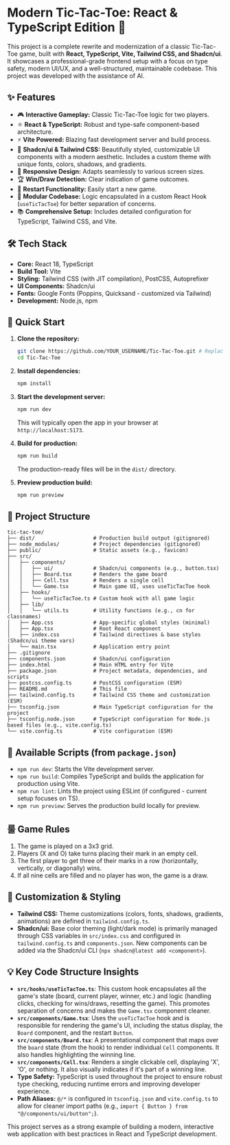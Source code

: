 # Modern Tic-Tac-Toe: React & TypeScript Edition 🚀

This project is a complete rewrite and modernization of a classic Tic-Tac-Toe game, built with **React, TypeScript, Vite, Tailwind CSS, and Shadcn/ui**. It showcases a professional-grade frontend setup with a focus on type safety, modern UI/UX, and a well-structured, maintainable codebase. This project was developed with the assistance of AI.

## ✨ Features

- 🎮 **Interactive Gameplay:** Classic Tic-Tac-Toe logic for two players.
- ⚛️ **React & TypeScript:** Robust and type-safe component-based architecture.
- ⚡ **Vite Powered:** Blazing fast development server and build process.
- 🎨 **Shadcn/ui & Tailwind CSS:** Beautifully styled, customizable UI components with a modern aesthetic. Includes a custom theme with unique fonts, colors, shadows, and gradients.
- 📱 **Responsive Design:** Adapts seamlessly to various screen sizes.
- 🏆 **Win/Draw Detection:** Clear indication of game outcomes.
- 🔄 **Restart Functionality:** Easily start a new game.
- 🧩 **Modular Codebase:** Logic encapsulated in a custom React Hook (`useTicTacToe`) for better separation of concerns.
- 📚 **Comprehensive Setup:** Includes detailed configuration for TypeScript, Tailwind CSS, and Vite.

## 🛠️ Tech Stack

- **Core:** React 18, TypeScript
- **Build Tool:** Vite
- **Styling:** Tailwind CSS (with JIT compilation), PostCSS, Autoprefixer
- **UI Components:** Shadcn/ui
- **Fonts:** Google Fonts (Poppins, Quicksand - customized via Tailwind)
- **Development:** Node.js, npm

## 🚀 Quick Start

1.  **Clone the repository:**

    ```bash
    git clone https://github.com/YOUR_USERNAME/Tic-Tac-Toe.git # Replace YOUR_USERNAME
    cd Tic-Tac-Toe
    ```

2.  **Install dependencies:**

    ```bash
    npm install
    ```

3.  **Start the development server:**

    ```bash
    npm run dev
    ```

    This will typically open the app in your browser at `http://localhost:5173`.

4.  **Build for production:**

    ```bash
    npm run build
    ```

    The production-ready files will be in the `dist/` directory.

5.  **Preview production build:**
    ```bash
    npm run preview
    ```

## 📁 Project Structure

```
tic-tac-toe/
├── dist/                   # Production build output (gitignored)
├── node_modules/           # Project dependencies (gitignored)
├── public/                 # Static assets (e.g., favicon)
├── src/
│   ├── components/
│   │   ├── ui/             # Shadcn/ui components (e.g., button.tsx)
│   │   ├── Board.tsx       # Renders the game board
│   │   ├── Cell.tsx        # Renders a single cell
│   │   └── Game.tsx        # Main game UI, uses useTicTacToe hook
│   ├── hooks/
│   │   └── useTicTacToe.ts # Custom hook with all game logic
│   ├── lib/
│   │   └── utils.ts        # Utility functions (e.g., cn for classnames)
│   ├── App.css             # App-specific global styles (minimal)
│   ├── App.tsx             # Root React component
│   ├── index.css           # Tailwind directives & base styles (Shadcn/ui theme vars)
│   └── main.tsx            # Application entry point
├── .gitignore
├── components.json         # Shadcn/ui configuration
├── index.html              # Main HTML entry for Vite
├── package.json            # Project metadata, dependencies, and scripts
├── postcss.config.ts       # PostCSS configuration (ESM)
├── README.md               # This file
├── tailwind.config.ts      # Tailwind CSS theme and customization (ESM)
├── tsconfig.json           # Main TypeScript configuration for the project
├── tsconfig.node.json      # TypeScript configuration for Node.js based files (e.g., vite.config.ts)
└── vite.config.ts          # Vite configuration (ESM)
```

## 📜 Available Scripts (from `package.json`)

- `npm run dev`: Starts the Vite development server.
- `npm run build`: Compiles TypeScript and builds the application for production using Vite.
- `npm run lint`: Lints the project using ESLint (if configured - current setup focuses on TS).
- `npm run preview`: Serves the production build locally for preview.

## 룰 Game Rules

1.  The game is played on a 3x3 grid.
2.  Players (X and O) take turns placing their mark in an empty cell.
3.  The first player to get three of their marks in a row (horizontally, vertically, or diagonally) wins.
4.  If all nine cells are filled and no player has won, the game is a draw.

## 🎨 Customization & Styling

- **Tailwind CSS:** Theme customizations (colors, fonts, shadows, gradients, animations) are defined in `tailwind.config.ts`.
- **Shadcn/ui:** Base color theming (light/dark mode) is primarily managed through CSS variables in `src/index.css` and configured in `tailwind.config.ts` and `components.json`. New components can be added via the Shadcn/ui CLI (`npx shadcn@latest add <component>`).

## 💡 Key Code Structure Insights

- **`src/hooks/useTicTacToe.ts`**: This custom hook encapsulates all the game's state (board, current player, winner, etc.) and logic (handling clicks, checking for wins/draws, resetting the game). This promotes separation of concerns and makes the `Game.tsx` component cleaner.
- **`src/components/Game.tsx`**: Uses the `useTicTacToe` hook and is responsible for rendering the game's UI, including the status display, the `Board` component, and the restart `Button`.
- **`src/components/Board.tsx`**: A presentational component that maps over the `board` state (from the hook) to render individual `Cell` components. It also handles highlighting the winning line.
- **`src/components/Cell.tsx`**: Renders a single clickable cell, displaying 'X', 'O', or nothing. It also visually indicates if it's part of a winning line.
- **Type Safety:** TypeScript is used throughout the project to ensure robust type checking, reducing runtime errors and improving developer experience.
- **Path Aliases:** `@/*` is configured in `tsconfig.json` and `vite.config.ts` to allow for cleaner import paths (e.g., `import { Button } from "@/components/ui/button";`).

This project serves as a strong example of building a modern, interactive web application with best practices in React and TypeScript development.
